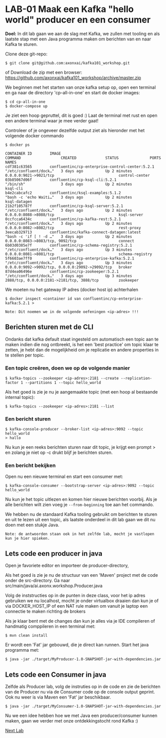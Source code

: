 # LAB-01 Maak een Kafka "hello world" producer en een consumer

**Doel:** In dit lab gaan we aan de slag met Kafka, we zullen met tooling en als laatste stap met een Java programma maken om berichten van en naar Kafka te sturen.

Clone deze git-repo:

    $ git clone git@github.com:axonxai/kafka101_workshop.git

of Download de zip met een browser: https://github.com/axonxai/kafka101_workshop/archive/master.zip
    
We beginnen met het starten van onze kafka setup op, open een terminal en ga naar de directory 'cp-all-in-one' en start de docker images:

    $ cd cp-all-in-one
    $ docker-compose up

Je ziet een hoop gepruttel, dit is goed :) Laat de terminal met rust en open een andere terminal waar je mee verder gaat!

Controleer of je ongeveer dezelfde output ziet als hieronder met het volgende docker commando

    $ docker ps

    CONTAINER ID        IMAGE                                             COMMAND                  CREATED             STATUS              PORTS                                              NAMES
    cdf381c63565        confluentinc/cp-enterprise-control-center:5.2.1   "/etc/confluent/dock…"   3 days ago          Up 2 minutes        0.0.0.0:9021->9021/tcp                             control-center
    03b85067d06f        confluentinc/cp-ksql-cli:5.2.1                    "/bin/sh"                3 days ago          Up 2 minutes                                                           ksql-cli
    b4e2cabcafc2        confluentinc/ksql-examples:5.1.2                  "bash -c 'echo Waiti…"   3 days ago          Up 2 minutes                                                           ksql-datagen
    21b2f105787f        confluentinc/cp-ksql-server:5.2.1                 "/etc/confluent/dock…"   3 days ago          Up 2 minutes        0.0.0.0:8088->8088/tcp                             ksql-server
    0ccfcca6434c        confluentinc/cp-kafka-rest:5.2.1                  "/etc/confluent/dock…"   3 days ago          Up 2 minutes        0.0.0.0:8082->8082/tcp                             rest-proxy
    3eecab329713        confluentinc/kafka-connect-datagen:latest         "bash -c 'if [ ! -d …"   3 days ago          Up 2 minutes        0.0.0.0:8083->8083/tcp, 9092/tcp                   connect
    6b03d0385e7f        confluentinc/cp-schema-registry:5.2.1             "/etc/confluent/dock…"   3 days ago          Up 3 minutes        0.0.0.0:8081->8081/tcp                             schema-registry
    5f6603ae7ff0        confluentinc/cp-enterprise-kafka:5.2.1            "/etc/confluent/dock…"   3 days ago          Up 3 minutes        0.0.0.0:9092->9092/tcp, 0.0.0.0:29092->29092/tcp   broker
    87d4ea06496e        confluentinc/cp-zookeeper:5.2.1                   "/etc/confluent/dock…"   3 days ago          Up 3 minutes        2888/tcp, 0.0.0.0:2181->2181/tcp, 3888/tcp         zookeeper

We moeten nu het gateway IP adres (docker host ip) achterhalen

    $ docker inspect <container id van confluentinc/cp-enterprise-kafka:5.2.1 >

```Note: Dit noemen we in de volgende oefeningen <ip-adres> !!!```

## Berichten sturen met de CLI

Ondanks dat kafka default staat ingesteld om automatisch een topic aan te maken indien die nog ontbreekt, is het een 'best practice' om topic klaar te zetten, je hebt dan de mogelijkheid om je replicatie en andere properties in te stellen per topic.

### Een topic creëren, doen we op de volgende manier
    $ kafka-topics --zookeeper <ip-adres>:2181 --create --replication-factor 1 --partitions 1 --topic hello_world

Als het goed is zie je nu je aangemaakte topic (met een hoop al bestaande internal topic):

    $ kafka-topics --zookeeper <ip-adres>:2181 --list

### Een bericht sturen

    $ kafka-console-producer --broker-list <ip-adres>:9092 --topic hello_world
    > hallo

Nu kun je een reeks berichten sturen naar dit topic, je krijgt een prompt > en zolang je niet op <ctrl>-c drukt blijf je berichten sturen.

### Een bericht bekijken
Open nu een nieuwe terminal en start een consumer met:

    $ kafka-console-consumer --bootstrap-server <ip-adres>:9092 --topic hello_world

Nu kun je het topic uitlezen en komen hier nieuwe berichten voorbij. 
Als je alle berichten wilt zien voeg je `--from-beginning` toe aan het commando. 

We hebben nu de standaard Kafka tooling gebruikt om berichten te sturen en uit te lezen uit een topic, als laatste onderdeel in dit lab gaan we dit nu doen met een stukje Java. 

```Note: de antwoorden staan ook in het zelfde lab, mocht je vastlopen kun je hier spieken.```

## Lets code een producer in java
Open je favoriete editor en importeer de producer-directory,

Als het goed is zie je nu de structuur van een 'Maven' project met de code onder de src-directory. Ga naar src/main/java/ai.axonx.workshop.Producer.java

Volg de inststructies op in de punten in deze class, voor het ip adres gebruiken we nu localhost, mocht je onder virtualbox draaien dan kun je of via DOCKER_HOST_IP of een NAT rule maken om vanuit je laptop een connectie te maken richting de brokers

Als je klaar bent met de changes dan kun je alles via je IDE compileren of handmatig comppileren in een terminal met:

    $ mvn clean install

Er wordt een 'Fat' jar gebouwd, die je direct kan runnen. Start het java programma met:


    $ java -jar ./target/MyProducer-1.0-SNAPSHOT-jar-with-dependencies.jar


## Lets code een Consumer in java

Zelfde als Producer lab, volg de instruties op in de code en zie de berichten van de Producer nu via de Consumer code op de console output geprint. Ook nu weer is via Maven een 'Fat' jar beschikbaar.

    $ java -jar ./target/MyConsumer-1.0-SNAPSHOT-jar-with-dependencies.jar

Nu we een idee hebben hoe we met Java een producer/consumer kunnen maken, gaan we verder met onze ontdekkingstocht rond Kafka :)
 
 [Next Lab](https://github.com/axonxai/kafka101_workshop/tree/iteratie_01/lab_02)
